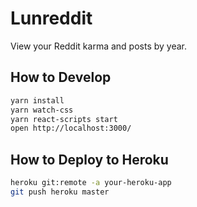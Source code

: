 # Lunreddit

View your Reddit karma and posts by year.

## How to Develop

```bash
yarn install
yarn watch-css
yarn react-scripts start
open http://localhost:3000/
```

## How to Deploy to Heroku

```bash
heroku git:remote -a your-heroku-app
git push heroku master
```
